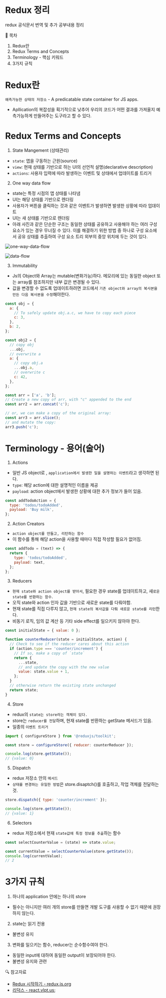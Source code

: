 # Redux 정리

redux 공식문서 번역 및 추가 공부내용 정리

📍 목차

1. Redux란
2. Redux Terms and Concepts
3. Terminology - 핵심 키워드
4. 3가지 규칙

# Redux란

`예측가능한 상태의 저장소` - A predicatable state container for JS apps.

- Apllication의 복잡성을 획기적으로 낮추어 우리의 코드가 어떤 결과를 가져올지 예측가능하게 만들어주는 도구라고 할 수 있다.

# Redux Terms and Concepts

1. State Mangement (상태관리)

- `state`: 앱을 구동하는 근원(source)
- `view`: 현재 상태를 기반으로 하는 UI의 선언적 설명(declarative description)
- `actions`: 사용자 입력에 따라 발생하는 이벤트 및 상태에서 업데이트를 트리거

2. One way data flow

- state는 특정 시점의 앱 상태를 나타냄
- UI는 해당 상태를 기반으로 렌더링
- 사용자가 버튼을 클릭하는 것과 같은 이벤트가 발생하면 발생한 상황에 따라 업데이트
- UI는 새 상태를 기반으로 렌더링
- 아래 사진과 같은 단순한 구조는 동일한 상태를 공유하고 사용해야 하는 여러 구성 요소가 있는 경우 무너질 수 있다. 이를 해결하기 위한 방법 중 하나로 구성 요소에서 공유 상태를 추출하여 구성 요소 트리 외부의 중앙 위치에 두는 것이 있다.

![one-way-data-flow](https://ko.redux.js.org/assets/images/one-way-data-flow-04fe46332c1ccb3497ecb04b94e55b97.png)

![data-flow](https://ko.redux.js.org/assets/images/ReduxDataFlowDiagram-49fa8c3968371d9ef6f2a1486bd40a26.gif)

3. Immutability

- Js의 Object와 Array는 mutable(변화가능)하다. 메모리에 있는 동일한 object 또는 array를 참조하지만 내부 값은 변경될 수 있다.
- 값을 변경할 수 없도록 업데이트하려면 코드에서 `기존 object와 array의 복사본을 만든 다음 복사본을 수정`해야한다.

```js
const obj = {
  a: {
    // To safely update obj.a.c, we have to copy each piece
    c: 3,
  },
  b: 2,
};

const obj2 = {
  // copy obj
  ...obj,
  // overwrite a
  a: {
    // copy obj.a
    ...obj.a,
    // overwrite c
    c: 42,
  },
};

const arr = ['a', 'b'];
// Create a new copy of arr, with "c" appended to the end
const arr2 = arr.concat('c');

// or, we can make a copy of the original array:
const arr3 = arr.slice();
// and mutate the copy:
arr3.push('c');
```

# Terminology - 용어(술어)

1. Actions

- 일반 JS object로 , `application에서 발생한 일을 설명하는 이벤트`라고 생각하면 된다.
- `type`: 해당 action에 대한 설명적인 이름을 제공
- `payload`: action object에서 발생한 상황에 대한 추가 정보가 들어 있음.

```js
const addTodoAction = {
  type: 'todos/todoAdded',
  payload: 'Buy milk',
};
```

2. Action Creators

- `action object를 만들고, 리턴하는 함수`
- 이 함수를 통해 해당 action을 사용할 때마다 직접 작성할 필요가 없어짐.

```js
const addTodo = (text) => {
  return {
    type: 'todos/todoAdded',
    payload: text,
  };
};
```

3. Reducers

- `현재 state와 action object를 받아서`, 필요한 경우 state를 업데이트하고, 새`로운 state를 반환하는 함수`.
- 오직 state와 action 인자 값을 기반으로 새로운 state를 다뤄야함.
- 현재 state를 직접 다루지 않고, `현재 state의 복사값을 다뤄 새로운 state를 리턴`한다.
- 비동기 로직, 임의 값 계산 등 기타 side effect를 일으키지 않아야 한다.

```js
const initialState = { value: 0 };

function counterReducer(state = initialState, action) {
  // Check to see if the reducer cares about this action
  if (action.type === 'counter/increment') {
    // If so, make a copy of `state`
    return {
      ...state,
      // and update the copy with the new value
      value: state.value + 1,
    };
  }
  // otherwise return the existing state unchanged
  return state;
}
```

4. Store

- redux의 `state는 store라는 객체이 있다.`
- store는 `reducer를 전달`하며, 현재 state를 반환하는 getState 메서드가 있음.
- 일종의 `이벤트 트리거`

```js
import { configureStore } from '@reduxjs/toolkit';

const store = configureStore({ reducer: counterReducer });

console.log(store.getState());
// {value: 0}
```

5. Dispatch

- redux 저장소 안의 `메서드`
- `상태를 변경하는 유일한 방법`은 store.disaptch()를 호출하고, 작업 객체를 전달하는 것.

```js
store.dispatch({ type: 'counter/increment' });

console.log(store.getState());
// {value: 1}
```

6. Selectors

- redux 저장소에서 현재 `state값에 특정 정보를 추출`하는 함수

```js
const selectCounterValue = (state) => state.value;

const currentValue = selectCounterValue(store.getState());
console.log(currentValue);
// 2
```

# 3가지 규칙

1. 하나의 application 안에는 하나의 store

- 필수는 아니지만 여러 개의 store를 만들면 개발 도구를 사용할 수 없기 때문에 권장하지 않는다.

2. state는 읽기 전용

- 불변성 유지

3. 변화를 일으키는 함수, reducer는 순수함수여야 한다.

- 동일한 input에 대하여 동일한 output이 보장되어야 한다.
- 불변성 유지와 관련

🔍 참고자료

- [Redux 시작하기 - redux.js.org](https://ko.redux.js.org/introduction/getting-started/)
- [리덕스 - react.vlpt.us](https://react.vlpt.us/redux/);
